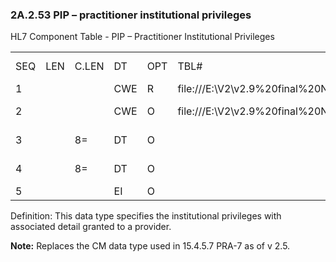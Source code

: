 ### 2A.2.53 PIP – practitioner institutional privileges

HL7 Component Table - PIP – Practitioner Institutional Privileges

|     |     |     |     |     |     |     |     |     |
| --- | --- | --- | --- | --- | --- | --- | --- | --- |
| SEQ | LEN | C.LEN | DT | OPT | TBL# | COMPONENT NAME | COMMENTS | SEC.REF. |
| 1 |  |  | CWE | R | file:///E:\V2\v2.9%20final%20Nov%20from%20Frank\V29_CH02C_Tables.docx#HL70525[0525] | Privilege |  | 2A.2.13 |
| 2 |  |  | CWE | O | file:///E:\V2\v2.9%20final%20Nov%20from%20Frank\V29_CH02C_Tables.docx#HL70526[0526] | Privilege Class |  | 2A.2.13 |
| 3 |  | 8= | DT | O |  | Expiration Date |  | 2A.2.21 |
| 4 |  | 8= | DT | O |  | Activation Date |  | 2A.2.21 |
| 5 |  |  | EI | O |  | Facility |  | 2A.2.25 |

Definition: This data type specifies the institutional privileges with associated detail granted to a provider.

**Note:** Replaces the CM data type used in 15.4.5.7 PRA-7 as of v 2.5.
